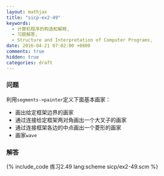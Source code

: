 ```yaml
---
layout: mathjax
title: "sicp-ex2-49"
keywords:
  - 计算机程序的构造和解释,
  - 习题解答,
  - Structure and Interpretation of Computer Programs,
date: 2016-04-21 07:02:00 +0800
comments: true
hidden: true
categories: draft
---
```


### 问题

利用`segments->painter`定义下面基本画家：

+ 画出给定框架边界的画家
+ 通过连接给定框架两对角画出一个大叉子的画家
+ 通过连接框架各边的中点画出一个菱形的画家
+ 画家`wave`

### 解答

{% include_code 练习2.49 lang:scheme sicp/ex2-49.scm %}

